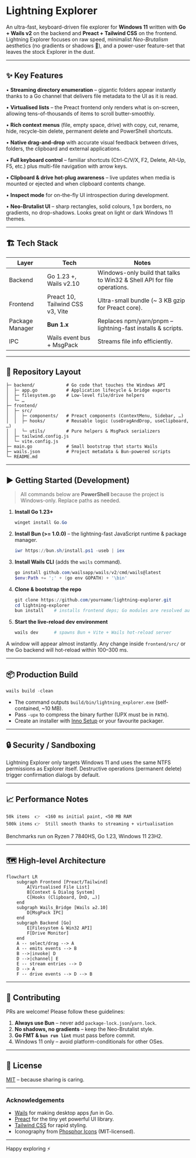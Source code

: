 # Lightning Explorer

An ultra-fast, keyboard-driven file explorer for **Windows 11** written with **Go + Wails v2** on the backend and **Preact + Tailwind CSS** on the frontend. Lightning Explorer focuses on raw speed, minimalist *Neo-Brutalism* aesthetics (no gradients or shadows 🚫), and a power-user feature-set that leaves the stock Explorer in the dust.

---

## ✨ Key Features

• **Streaming directory enumeration** – gigantic folders appear instantly thanks to a Go channel that delivers file metadata to the UI as it is read.

• **Virtualised lists** – the Preact frontend only renders what is on-screen, allowing tens-of-thousands of items to scroll butter-smoothly.

• **Rich context menus** (file, empty space, drive) with copy, cut, rename, hide, recycle-bin delete, permanent delete and PowerShell shortcuts.

• **Native drag-and-drop** with accurate visual feedback between drives, folders, the clipboard and external applications.

• **Full keyboard control** – familiar shortcuts (Ctrl-C/V/X, F2, Delete, Alt-Up, F5, etc.) plus multi-file navigation with arrow keys.

• **Clipboard & drive hot-plug awareness** – live updates when media is mounted or ejected and when clipboard contents change.

• **Inspect mode** for on-the-fly UI introspection during development.

• **Neo-Brutalist UI** – sharp rectangles, solid colours, 1 px borders, no gradients, no drop-shadows. Looks great on light or dark Windows 11 themes.

---

## 🏗️ Tech Stack

| Layer | Tech | Notes |
|-------|------|-------|
| Backend | Go 1.23 +, Wails v2.10 | Windows-only build that talks to Win32 & Shell API for file operations. |
| Frontend | Preact 10, Tailwind CSS v3, Vite | Ultra-small bundle (~ 3 KB gzip for Preact core). |
| Package Manager | **Bun 1.x** | Replaces npm/yarn/pnpm – lightning-fast installs & scripts. |
| IPC | Wails event bus + MsgPack | Streams file info efficiently. |

---

## 📂 Repository Layout

```
├─ backend/            # Go code that touches the Windows API
│  ├─ app.go           # Application lifecycle & bridge exports
│  ├─ filesystem.go    # Low-level file/drive helpers
│  └─ …
├─ frontend/
│  ├─ src/
│  │  ├─ components/   # Preact components (ContextMenu, Sidebar, …)
│  │  ├─ hooks/        # Reusable logic (useDragAndDrop, useClipboard, …)
│  │  └─ utils/        # Pure helpers & MsgPack serializers
│  ├─ tailwind.config.js
│  └─ vite.config.js
├─ main.go             # Small bootstrap that starts Wails
├─ wails.json          # Project metadata & Bun-powered scripts
└─ README.md
```

---

## ▶️ Getting Started (Development)

> All commands below are **PowerShell** because the project is Windows-only. Replace paths as needed.

1. **Install Go 1.23+**
   ```powershell
   winget install Go.Go
   ```

2. **Install Bun (>= 1.0.0)** – the lightning-fast JavaScript runtime & package manager.
   ```powershell
   iwr https://bun.sh/install.ps1 -useb | iex
   ```

3. **Install Wails CLI** (adds the `wails` command).
   ```powershell
   go install github.com/wailsapp/wails/v2/cmd/wails@latest
   $env:Path += ';' + (go env GOPATH) + '\bin'
   ```

4. **Clone & bootstrap the repo**
   ```powershell
   git clone https://github.com/yourname/lightning-explorer.git
   cd lightning-explorer
   bun install    # installs frontend deps; Go modules are resolved automatically
   ```

5. **Start the live-reload dev environment**
   ```powershell
   wails dev      # spawns Bun + Vite + Wails hot-reload server
   ```

A window will appear almost instantly. Any change inside `frontend/src/` or the Go backend will hot-reload within 100–300 ms.

---

## 📦 Production Build

```powershell
wails build -clean
```

* The command outputs `build/bin/lightning_explorer.exe` (self-contained, ~10 MB).
* Pass `-upx` to compress the binary further (UPX must be in `PATH`).
* Create an installer with [Inno Setup](https://jrsoftware.org/isinfo.php) or your favourite packager.

---

## 🔒 Security / Sandboxing

Lightning Explorer only targets Windows 11 and uses the same NTFS permissions as Explorer itself. Destructive operations (permanent delete) trigger confirmation dialogs by default.

---

## 📈 Performance Notes

```
50k items  👉  <160 ms initial paint, <50 MB RAM
500k items 👉  Still smooth thanks to streaming + virtualisation
```

Benchmarks run on Ryzen 7 7840HS, Go 1.23, Windows 11 23H2.

---

## 🗺️  High-level Architecture

```mermaid
flowchart LR
    subgraph Frontend [Preact/Tailwind]
        A[Virtualised File List]
        B[Context & Dialog System]
        C[Hooks (Clipboard, DnD, …)]
    end
    subgraph Wails_Bridge [Wails ≥2.10]
        D[MsgPack IPC]
    end
    subgraph Backend [Go]
        E[Filesystem & Win32 API]
        F[Drive Monitor]
    end
    A -- select/drag --> A
    A -- emits events --> B
    B -->|invoke| D
    D -->|channel| E
    E -- stream entries --> D
    D --> A
    F -- drive events --> D --> B
```

---

## 🤝 Contributing

PRs are welcome! Please follow these guidelines:

1. **Always use Bun** – never add `package-lock.json`/`yarn.lock`.
2. **No shadows, no gradients** – keep the Neo-Brutalist style.
3. **Go FMT & `bun run lint`** must pass before commit.
4. Windows 11 only – avoid platform-conditionals for other OSes.

---

## 📜 License

[MIT](LICENSE) – because sharing is caring.

---

### Acknowledgements

* [Wails](https://wails.io/) for making desktop apps *fun* in Go.
* [Preact](https://preactjs.com/) for the tiny yet powerful UI library.
* [Tailwind CSS](https://tailwindcss.com/) for rapid styling.
* Iconography from [Phosphor Icons](https://phosphoricons.com/) (MIT-licensed).

---

Happy exploring ⚡ 